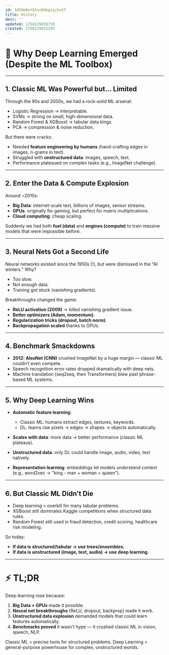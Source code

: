 ```yaml
---
id: 3d58m8et5hso9degiqjke5f
title: History
desc: ''
updated: 1756135039759
created: 1756135032243
---
```


# 🌉 Why Deep Learning Emerged (Despite the ML Toolbox)

---

## **1. Classic ML Was Powerful but… Limited**

Through the 90s and 2000s, we had a rock-solid ML arsenal:

* Logistic Regression → interpretable.
* SVMs → strong on small, high-dimensional data.
* Random Forest & XGBoost → tabular data kings.
* PCA → compression & noise reduction.

But there were cracks:

* Needed **feature engineering by humans** (hand-crafting edges in images, n-grams in text).
* Struggled with **unstructured data**: images, speech, text.
* Performance plateaued on complex tasks (e.g., ImageNet challenge).

---

## **2. Enter the Data & Compute Explosion**

Around \~2010s:

* **Big Data**: internet-scale text, billions of images, sensor streams.
* **GPUs**: originally for gaming, but perfect for matrix multiplications.
* **Cloud computing**: cheap scaling.

Suddenly we had both **fuel (data)** and **engines (compute)** to train massive models that were impossible before.

---

## **3. Neural Nets Got a Second Life**

Neural networks existed since the 1950s (!), but were dismissed in the “AI winters.” Why?

* Too slow.
* Not enough data.
* Training got stuck (vanishing gradients).

Breakthroughs changed the game:

* **ReLU activation (2009)** → killed vanishing gradient issue.
* **Better optimizers (Adam, momentum)**.
* **Regularization tricks (dropout, batch norm)**.
* **Backpropagation scaled** thanks to GPUs.

---

## **4. Benchmark Smackdowns**

* **2012: AlexNet (CNN)** crushed ImageNet by a huge margin — classic ML couldn’t even compete.
* Speech recognition error rates dropped dramatically with deep nets.
* Machine translation (seq2seq, then Transformers) blew past phrase-based ML systems.

---

## **5. Why Deep Learning Wins**

* **Automatic feature learning**:

  * Classic ML: humans extract edges, textures, keywords.
  * DL: learns raw pixels → edges → shapes → objects automatically.
* **Scales with data**: more data → better performance (classic ML plateaus).
* **Unstructured data**: only DL could handle image, audio, video, text natively.
* **Representation learning**: embeddings let models *understand* context (e.g., word2vec → "king - man + woman = queen").

---

## **6. But Classic ML Didn’t Die**

* Deep learning = overkill for many tabular problems.
* XGBoost still dominates Kaggle competitions when structured data rules.
* Random Forest still used in fraud detection, credit scoring, healthcare risk modeling.

So today:

* **If data is structured/tabular → use trees/ensembles.**
* **If data is unstructured (image, text, audio) → use deep learning.**

---

# ⚡ TL;DR

Deep learning rose because:

1. **Big Data + GPUs** made it possible.
2. **Neural net breakthroughs** (ReLU, dropout, backprop) made it work.
3. **Unstructured data explosion** demanded models that could learn features automatically.
4. **Benchmarks proved** it wasn’t hype — it crushed classic ML in vision, speech, NLP.

Classic ML = precise tools for structured problems.
Deep Learning = general-purpose powerhouse for complex, unstructured worlds.

